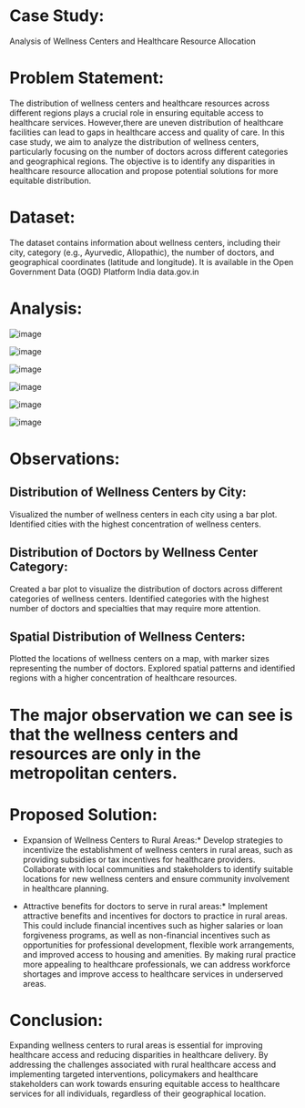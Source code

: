 # Case Study: 
Analysis of Wellness Centers and Healthcare Resource Allocation

# Problem Statement:
The distribution of wellness centers and healthcare resources across different regions plays a crucial role in ensuring equitable access to healthcare services. However,there are uneven distribution of healthcare facilities can lead to gaps in healthcare access and quality of care. In this case study, we aim to analyze the distribution of wellness centers, particularly focusing on the number of doctors across different categories and geographical regions. The objective is to identify any disparities in healthcare resource allocation and propose potential solutions for more equitable distribution.

# Dataset:
The dataset contains information about wellness centers, including their city, category (e.g., Ayurvedic, Allopathic), the number of doctors, and geographical coordinates (latitude and longitude). 
It is available in the Open Government Data (OGD) Platform India data.gov.in
# Analysis:
![image](https://github.com/poojaharihar03/Wellness-cities-case-study/assets/88924201/c1ee7ffb-e8ba-4c07-bfc5-5702a593ea76)

![image](https://github.com/poojaharihar03/Wellness-cities-case-study/assets/88924201/a48198c9-de21-49b3-b54b-d8e88295b989)

![image](https://github.com/poojaharihar03/Wellness-cities-case-study/assets/88924201/6c9a6942-1d68-45fe-a643-b71d9b735014)

![image](https://github.com/poojaharihar03/Wellness-cities-case-study/assets/88924201/2057c386-ee87-44d3-987f-338efbefcfd3)

![image](https://github.com/poojaharihar03/Wellness-cities-case-study/assets/88924201/565d21fc-f9b6-4ccd-886f-6182b75e6453)

![image](https://github.com/poojaharihar03/Wellness-cities-case-study/assets/88924201/bef75608-fa6a-448a-b2d5-cc75d9a14891)

# Observations:

## Distribution of Wellness Centers by City:

Visualized the number of wellness centers in each city using a bar plot.
Identified cities with the highest concentration of wellness centers.

## Distribution of Doctors by Wellness Center Category:
Created a bar plot to visualize the distribution of doctors across different categories of wellness centers.
Identified categories with the highest number of doctors and specialties that may require more attention.

## Spatial Distribution of Wellness Centers:
Plotted the locations of wellness centers on a map, with marker sizes representing the number of doctors.
Explored spatial patterns and identified regions with a higher concentration of healthcare resources.

# The major observation we can see is that the wellness centers and resources are only in the metropolitan centers.
# Proposed Solution:

* Expansion of Wellness Centers to Rural Areas:*
Develop strategies to incentivize the establishment of wellness centers in rural areas, such as providing subsidies or tax incentives for healthcare providers.
Collaborate with local communities and stakeholders to identify suitable locations for new wellness centers and ensure community involvement in healthcare planning.

* Attractive benefits for doctors to serve in rural areas:*
Implement attractive benefits and incentives for doctors to practice in rural areas. This could include financial incentives such as higher salaries or loan forgiveness programs, as well as non-financial incentives such as opportunities for professional development, flexible work arrangements, and improved access to housing and amenities. By making rural practice more appealing to healthcare professionals, we can address workforce shortages and improve access to healthcare services in underserved areas.

# Conclusion:
Expanding wellness centers to rural areas is essential for improving healthcare access and reducing disparities in healthcare delivery. By addressing the challenges associated with rural healthcare access and implementing targeted interventions, policymakers and healthcare stakeholders can work towards ensuring equitable access to healthcare services for all individuals, regardless of their geographical location.

